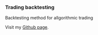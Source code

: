 ### Trading backtesting
Backtesting method for allgorithmic trading

Visit my [Github page](http://penglipk.github.io/trading_backtesting/).
